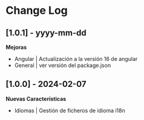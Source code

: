 # Change Log

## [1.0.1] - yyyy-mm-dd

**Mejoras**
- Angular | Actualización a la versión 16 de angular
- General | ver versión del package.json


## [1.0.0] - 2024-02-07

**Nuevas Características**
- Idiomas | Gestión de ficheros de idioma i18n